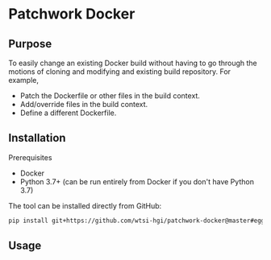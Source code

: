 # Patchwork Docker

## Purpose
To easily change an existing Docker build without having to go through the motions of cloning and modifying and 
existing build repository. For example, 


- Patch the Dockerfile or other files in the build context.
- Add/override files in the build context.
- Define a different Dockerfile.


## Installation
Prerequisites
- Docker
- Python 3.7+ (can be run entirely from Docker if you don't have Python 3.7)

The tool can be installed directly from GitHub:
```bash
pip install git+https://github.com/wtsi-hgi/patchwork-docker@master#egg=patchworkdocker
```


## Usage

